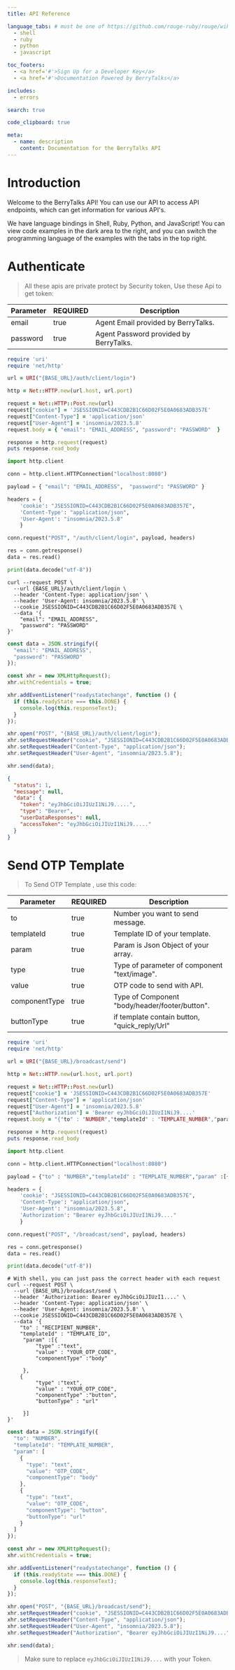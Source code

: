 ```yaml
---
title: API Reference

language_tabs: # must be one of https://github.com/rouge-ruby/rouge/wiki/List-of-supported-languages-and-lexers
  - shell
  - ruby
  - python
  - javascript

toc_footers:
  - <a href='#'>Sign Up for a Developer Key</a>
  - <a href='#'>Documentation Powered by BerryTalks</a>

includes:
  - errors

search: true

code_clipboard: true

meta:
  - name: description
    content: Documentation for the BerryTalks API
---
```




# Introduction

Welcome to the BerryTalks API! You can use our API to access API endpoints, which can get information for various API's.

We have language bindings in Shell, Ruby, Python, and JavaScript! You can view code examples in the dark area to the right, and you can switch the programming language of the examples with the tabs in the top right.


# Authenticate
> All these apis are private protect by Security token, Use these Api to get token:


| Parameter | REQUIRED | Description                            |
|-----------|----------|----------------------------------------|
| email     | true     | Agent Email provided by BerryTalks.    |
| password  | true     | Agent Password provided by BerryTalks. |


```ruby
require 'uri'
require 'net/http'

url = URI("{BASE_URL}/auth/client/login")

http = Net::HTTP.new(url.host, url.port)

request = Net::HTTP::Post.new(url)
request["cookie"] = 'JSESSIONID=C443CDB2B1C66D02F5E0A0683ADB357E'
request["Content-Type"] = 'application/json'
request["User-Agent"] = 'insomnia/2023.5.8'
request.body = { "email": "EMAIL_ADDRESS", "password": "PASSWORD"  }

response = http.request(request)
puts response.read_body
```

```python
import http.client

conn = http.client.HTTPConnection("localhost:8080")

payload = { "email": "EMAIL_ADDRESS",  "password": "PASSWORD" }

headers = {
    'cookie': "JSESSIONID=C443CDB2B1C66D02F5E0A0683ADB357E",
    'Content-Type': "application/json",
    'User-Agent': "insomnia/2023.5.8"
    }

conn.request("POST", "/auth/client/login", payload, headers)

res = conn.getresponse()
data = res.read()

print(data.decode("utf-8"))
```

```shell
curl --request POST \
  --url {BASE_URL}/auth/client/login \
  --header 'Content-Type: application/json' \
  --header 'User-Agent: insomnia/2023.5.8' \
  --cookie JSESSIONID=C443CDB2B1C66D02F5E0A0683ADB357E \
  --data '{
    "email": "EMAIL_ADDRESS",
    "password": "PASSWORD"
}'
```

```javascript
const data = JSON.stringify({
  "email": "EMAIL_ADDRESS",
  "password": "PASSWORD"
});

const xhr = new XMLHttpRequest();
xhr.withCredentials = true;

xhr.addEventListener("readystatechange", function () {
  if (this.readyState === this.DONE) {
    console.log(this.responseText);
  }
});

xhr.open("POST", "{BASE_URL}/auth/client/login");
xhr.setRequestHeader("cookie", "JSESSIONID=C443CDB2B1C66D02F5E0A0683ADB357E");
xhr.setRequestHeader("Content-Type", "application/json");
xhr.setRequestHeader("User-Agent", "insomnia/2023.5.8");

xhr.send(data);
```


```json
{
  "status": 1,
  "message": null,
  "data": {
    "token": "eyJhbGciOiJIUzI1NiJ9.....",
    "type": "Bearer",
    "userDataResponses": null,
    "accessToken": "eyJhbGciOiJIUzI1NiJ9....."
  }
}
```


# Send OTP Template

> To Send OTP Template , use this code:

| Parameter     | REQUIRED | Description                                    |
|---------------|----------|------------------------------------------------|
| to            | true     | Number you want to send message.               |
| templateId    | true     | Template ID of your template.                  |
| param         | true     | Param is Json Object of your array.            |
| type          | true     | Type of parameter of component "text/image".   |
| value         | true     | OTP code to send with API.                     |
| componentType | true     | Type of Component "body/header/footer/button". |
| buttonType    | true     | if template contain button, "quick_reply/Url"  |

```ruby
require 'uri'
require 'net/http'

url = URI("{BASE_URL}/broadcast/send")

http = Net::HTTP.new(url.host, url.port)

request = Net::HTTP::Post.new(url)
request["cookie"] = 'JSESSIONID=C443CDB2B1C66D02F5E0A0683ADB357E'
request["Content-Type"] = 'application/json'
request["User-Agent"] = 'insomnia/2023.5.8'
request["Authorization"] = 'Bearer eyJhbGciOiJIUzI1NiJ9....'
request.body = "{"to" : "NUMBER","templateId" : "TEMPLATE_NUMBER","param" :[{ "type" :"text", "value" : "OTP_CODE", "componentType" : "body" }, { "type " : "text", "value" : "OTP_CODE","componentType" :"button","buttonType" : "url" }]}"

response = http.request(request)
puts response.read_body
```

```python
import http.client

conn = http.client.HTTPConnection("localhost:8080")

payload = {"to" : "NUMBER","templateId" : "TEMPLATE_NUMBER","param" :[{ "type" :"text", "value" : "OTP_CODE", "componentType" : "body" }, { "type " : "text", "value" : "OTP_CODE","componentType" :"button","buttonType" : "url" }]}

headers = {
    'cookie': "JSESSIONID=C443CDB2B1C66D02F5E0A0683ADB357E",
    'Content-Type': "application/json",
    'User-Agent': "insomnia/2023.5.8",
    'Authorization': "Bearer eyJhbGciOiJIUzI1NiJ9...."
    }

conn.request("POST", "/broadcast/send", payload, headers)

res = conn.getresponse()
data = res.read()

print(data.decode("utf-8"))
```

```shell
# With shell, you can just pass the correct header with each request
curl --request POST \
  --url {BASE_URL}/broadcast/send \
  --header 'Authorization: Bearer eyJhbGciOiJIUzI1....' \
  --header 'Content-Type: application/json' \
  --header 'User-Agent: insomnia/2023.5.8' \
  --cookie JSESSIONID=C443CDB2B1C66D02F5E0A0683ADB357E \
  --data '{
	"to" : "RECIPIENT_NUMBER",
	"templateId" : "TEMPLATE_ID",
	 "param" :[{
		 "type" :"text",
		 "value" : "YOUR_OTP_CODE",
		 "componentType" :"body"
		 
	 },
	{
		 "type" :"text",
		 "value" : "YOUR_OTP_CODE",
		 "componentType" :"button",
		 "buttonType" : "url"
		 
	 }]
}'
```

```javascript
const data = JSON.stringify({
  "to": "NUMBER",
  "templateId": "TEMPLATE_NUMBER",
  "param": [
    {
      "type": "text",
      "value": "OTP_CODE",
      "componentType": "body"
    },
    {
      "type": "text",
      "value": "OTP_CODE",
      "componentType": "button",
      "buttonType": "url"
    }
  ]
});

const xhr = new XMLHttpRequest();
xhr.withCredentials = true;

xhr.addEventListener("readystatechange", function () {
  if (this.readyState === this.DONE) {
    console.log(this.responseText);
  }
});

xhr.open("POST", "{BASE_URL}/broadcast/send");
xhr.setRequestHeader("cookie", "JSESSIONID=C443CDB2B1C66D02F5E0A0683ADB357E");
xhr.setRequestHeader("Content-Type", "application/json");
xhr.setRequestHeader("User-Agent", "insomnia/2023.5.8");
xhr.setRequestHeader("Authorization", "Bearer eyJhbGciOiJIUzI1NiJ9....");

xhr.send(data);
```

> Make sure to replace `eyJhbGciOiJIUzI1NiJ9....` with your Token.
